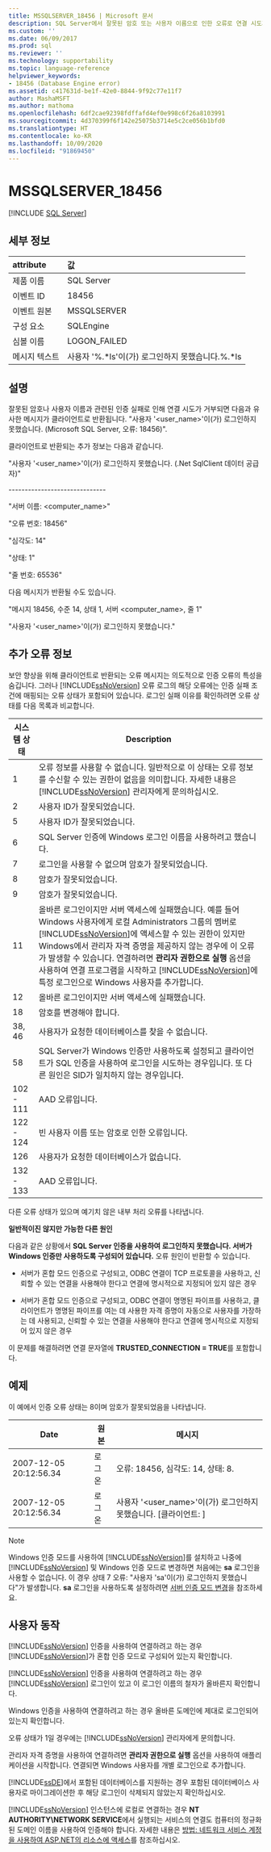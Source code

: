 ```yaml
---
title: MSSQLSERVER_18456 | Microsoft 문서
description: SQL Server에서 잘못된 암호 또는 사용자 이름으로 인한 오류로 연결 시도가 거부되었습니다. 오류에 대한 설명과 가능한 해결 방법을 확인합니다.
ms.custom: ''
ms.date: 06/09/2017
ms.prod: sql
ms.reviewer: ''
ms.technology: supportability
ms.topic: language-reference
helpviewer_keywords:
- 18456 (Database Engine error)
ms.assetid: c417631d-be1f-42e0-8844-9f92c77e11f7
author: MashaMSFT
ms.author: mathoma
ms.openlocfilehash: 6df2cae92398fdffafd4ef0e998c6f26a8103991
ms.sourcegitcommit: 4d370399f6f142e25075b3714e5c2ce056b1bfd0
ms.translationtype: HT
ms.contentlocale: ko-KR
ms.lasthandoff: 10/09/2020
ms.locfileid: "91869450"
---
```

# <a name="mssqlserver_18456"></a>MSSQLSERVER_18456
 [!INCLUDE [SQL Server](../../includes/applies-to-version/sqlserver.md)]
  
## <a name="details"></a>세부 정보  
  
| attribute | 값 |  
| :-------- | :---- |  
|제품 이름|SQL Server|  
|이벤트 ID|18456|  
|이벤트 원본|MSSQLSERVER|  
|구성 요소|SQLEngine|  
|심볼 이름|LOGON_FAILED|  
|메시지 텍스트|사용자 '%.*ls'이(가) 로그인하지 못했습니다.%.\*ls|  
  
## <a name="explanation"></a>설명  
잘못된 암호나 사용자 이름과 관련된 인증 실패로 인해 연결 시도가 거부되면 다음과 유사한 메시지가 클라이언트로 반환됩니다.  "사용자 '<user_name>'이(가) 로그인하지 못했습니다. (Microsoft SQL Server, 오류: 18456)".  
  
클라이언트로 반환되는 추가 정보는 다음과 같습니다.  
  
"사용자 '<user_name>'이(가) 로그인하지 못했습니다. (.Net SqlClient 데이터 공급자)"  
  
-----------------------------\-  
  
"서버 이름: <computer_name>"  
  
"오류 번호: 18456"  
  
"심각도: 14"  
  
"상태: 1"  
  
"줄 번호: 65536"  
  
다음 메시지가 반환될 수도 있습니다.  
  
"메시지 18456, 수준 14, 상태 1, 서버 <computer_name>, 줄 1"  
  
"사용자 '<user_name>'이(가) 로그인하지 못했습니다."  
  
## <a name="additional-error-information"></a>추가 오류 정보  
보안 향상을 위해 클라이언트로 반환되는 오류 메시지는 의도적으로 인증 오류의 특성을 숨깁니다. 그러나 [!INCLUDE[ssNoVersion](../../includes/ssnoversion-md.md)] 오류 로그의 해당 오류에는 인증 실패 조건에 매핑되는 오류 상태가 포함되어 있습니다. 로그인 실패 이유를 확인하려면 오류 상태를 다음 목록과 비교합니다.  
  
|시스템 상태|Description|  
|---------|---------------|  
|1|오류 정보를 사용할 수 없습니다. 일반적으로 이 상태는 오류 정보를 수신할 수 있는 권한이 없음을 의미합니다. 자세한 내용은 [!INCLUDE[ssNoVersion](../../includes/ssnoversion-md.md)] 관리자에게 문의하십시오.|  
|2|사용자 ID가 잘못되었습니다.|  
|5|사용자 ID가 잘못되었습니다.|  
|6|SQL Server 인증에 Windows 로그인 이름을 사용하려고 했습니다.|  
|7|로그인을 사용할 수 없으며 암호가 잘못되었습니다.|  
|8|암호가 잘못되었습니다.|  
|9|암호가 잘못되었습니다.|  
|11|올바른 로그인이지만 서버 액세스에 실패했습니다. 예를 들어 Windows 사용자에게 로컬 Administrators 그룹의 멤버로 [!INCLUDE[ssNoVersion](../../includes/ssnoversion-md.md)]에 액세스할 수 있는 권한이 있지만 Windows에서 관리자 자격 증명을 제공하지 않는 경우에 이 오류가 발생할 수 있습니다. 연결하려면 **관리자 권한으로 실행** 옵션을 사용하여 연결 프로그램을 시작하고 [!INCLUDE[ssNoVersion](../../includes/ssnoversion-md.md)]에 특정 로그인으로 Windows 사용자를 추가합니다.|  
|12|올바른 로그인이지만 서버 액세스에 실패했습니다.|  
|18|암호를 변경해야 합니다.|  
|38, 46|사용자가 요청한 데이터베이스를 찾을 수 없습니다.|
|58| SQL Server가 Windows 인증만 사용하도록 설정되고 클라이언트가 SQL 인증을 사용하여 로그인을 시도하는 경우입니다. 또 다른 원인은 SID가 일치하지 않는 경우입니다.|
|102 - 111|AAD 오류입니다.|
|122 - 124|빈 사용자 이름 또는 암호로 인한 오류입니다.|
|126|사용자가 요청한 데이터베이스가 없습니다.|
|132 - 133|AAD 오류입니다.|
  
다른 오류 상태가 있으며 예기치 않은 내부 처리 오류를 나타냅니다.  
  
**일반적이진 않지만 가능한 다른 원인**  
  
다음과 같은 상황에서 **SQL Server 인증을 사용하여 로그인하지 못했습니다. 서버가 Windows 인증만 사용하도록 구성되어 있습니다.** 오류 원인이 반환할 수 있습니다.  
  
-   서버가 혼합 모드 인증으로 구성되고, ODBC 연결이 TCP 프로토콜을 사용하고, 신뢰할 수 있는 연결을 사용해야 한다고 연결에 명시적으로 지정되어 있지 않은 경우  
  
-   서버가 혼합 모드 인증으로 구성되고, ODBC 연결이 명명된 파이프를 사용하고, 클라이언트가 명명된 파이프를 여는 데 사용한 자격 증명이 자동으로 사용자를 가장하는 데 사용되고, 신뢰할 수 있는 연결을 사용해야 한다고 연결에 명시적으로 지정되어 있지 않은 경우  
  
이 문제를 해결하려면 연결 문자열에 **TRUSTED_CONNECTION = TRUE**를 포함합니다.  
  
## <a name="examples"></a>예제  
이 예에서 인증 오류 상태는 8이며 암호가 잘못되었음을 나타냅니다.  
  
|Date|원본|메시지|  
|--------|----------|-----------|  
|2007-12-05 20:12:56.34|로그온|오류: 18456, 심각도: 14, 상태: 8.|  
|2007-12-05 20:12:56.34|로그온|사용자 '<user_name>'이(가) 로그인하지 못했습니다. [클라이언트: <ip address>]|  
  
> [!NOTE]  
> Windows 인증 모드를 사용하여 [!INCLUDE[ssNoVersion](../../includes/ssnoversion-md.md)]를 설치하고 나중에 [!INCLUDE[ssNoVersion](../../includes/ssnoversion-md.md)] 및 Windows 인증 모드로 변경하면 처음에는 **sa** 로그인을 사용할 수 없습니다. 이 경우 상태 7 오류: "사용자 'sa'이(가) 로그인하지 못했습니다"가 발생합니다. **sa** 로그인을 사용하도록 설정하려면 [서버 인증 모드 변경](~/database-engine/configure-windows/change-server-authentication-mode.md)을 참조하세요.  
  
## <a name="user-action"></a>사용자 동작  
[!INCLUDE[ssNoVersion](../../includes/ssnoversion-md.md)] 인증을 사용하여 연결하려고 하는 경우 [!INCLUDE[ssNoVersion](../../includes/ssnoversion-md.md)]가 혼합 인증 모드로 구성되어 있는지 확인합니다.  
  
[!INCLUDE[ssNoVersion](../../includes/ssnoversion-md.md)] 인증을 사용하여 연결하려고 하는 경우 [!INCLUDE[ssNoVersion](../../includes/ssnoversion-md.md)] 로그인이 있고 이 로그인 이름의 철자가 올바른지 확인합니다.  
  
Windows 인증을 사용하여 연결하려고 하는 경우 올바른 도메인에 제대로 로그인되어 있는지 확인합니다.  
  
오류 상태가 1일 경우에는 [!INCLUDE[ssNoVersion](../../includes/ssnoversion-md.md)] 관리자에게 문의합니다.  
  
관리자 자격 증명을 사용하여 연결하려면 **관리자 권한으로 실행** 옵션을 사용하여 애플리케이션을 시작합니다. 연결되면 Windows 사용자를 개별 로그인으로 추가합니다.  
  
[!INCLUDE[ssDE](../../includes/ssde-md.md)]에서 포함된 데이터베이스를 지원하는 경우 포함된 데이터베이스 사용자로 마이그레이션한 후 해당 로그인이 삭제되지 않았는지 확인하십시오.  
  
[!INCLUDE[ssNoVersion](../../includes/ssnoversion-md.md)] 인스턴스에 로컬로 연결하는 경우 **NT AUTHORITY\NETWORK SERVICE**에서 실행되는 서비스의 연결도 컴퓨터의 정규화된 도메인 이름을 사용하여 인증해야 합니다. 자세한 내용은 [방법: 네트워크 서비스 계정을 사용하여 ASP.NET의 리소스에 액세스](/previous-versions/msp-n-p/ff647402(v=pandp.10))를 참조하십시오.  
